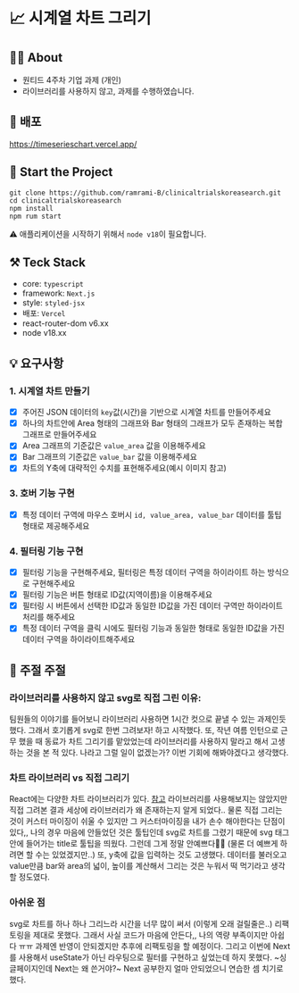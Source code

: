 # 📈 시계열 차트 그리기

## 👏🏻 About
- 원티드 4주차 기업 과제 (개인)
- 라이브러리를 사용하지 않고, 과제를 수행하였습니다.

## 🔗 배포
https://timeserieschart.vercel.app/

## 🛫 Start the Project
```
git clone https://github.com/ramrami-B/clinicaltrialskoreasearch.git
cd clinicaltrialskoreasearch
npm install
npm rum start
```

⚠️ 애플리케이션을 시작하기 위해서 `node v18`이 필요합니다.

## ⚒️ Teck Stack
- core: `typescript`
- framework: `Next.js`
- style: `styled-jsx`
- 배포: `Vercel`
- react-router-dom v6.xx
- node v18.xx

## 💡 요구사항
### 1. 시계열 차트 만들기
- [x] 주어진 JSON 데이터의 `key`값(시간)을 기반으로 시계열 차트를 만들어주세요
- [x] 하나의 차트안에 Area 형태의 그래프와 Bar 형태의 그래프가 모두 존재하는 복합 그래프로 만들어주세요
- [x] Area 그래프의 기준값은 `value_area` 값을 이용해주세요
- [x] Bar 그래프의 기준값은 `value_bar` 값을 이용해주세요
- [x] 차트의 Y축에 대략적인 수치를 표현해주세요(예시 이미지 참고)

### 3. 호버 기능 구현
- [x] 특정 데이터 구역에 마우스 호버시 `id, value_area, value_bar` 데이터를 툴팁 형태로 제공해주세요

### 4. 필터링 기능 구현
- [x] 필터링 기능을 구현해주세요, 필터링은 특정 데이터 구역을 하이라이트 하는 방식으로 구현해주세요
- [x] 필터링 기능은 버튼 형태로 ID값(지역이름)을 이용해주세요
- [x] 필터링 시 버튼에서 선택한 ID값과 동일한 ID값을 가진 데이터 구역만 하이라이트 처리를 해주세요
- [x] 특정 데이터 구역을 클릭 시에도 필터링 기능과 동일한 형태로 동일한 ID값을 가진 데이터 구역을 하이라이트해주세요

## 💭 주절 주절
### 라이브러리를 사용하지 않고 svg로 직접 그린 이유:
  팀원들의 이야기를 들어보니 라이브러리 사용하면 1시간 컷으로 끝낼 수 있는 과제인듯 했다. 그래서 호기롭게 svg로 한번 그려보자! 하고 시작했다.
  또, 작년 여름 인턴으로 근무 했을 때 동료가 차트 그리기를 맡았었는데 라이브러리를 사용하지 말라고 해서 고생하는 것을 본 적 있다.
  나라고 그럴 일이 없겠는가? 이번 기회에 해봐야겠다고 생각했다.

### 차트 라이브러리 vs 직접 그리기
  React에는 다양한 차트 라이브러리가 있다. [참고](https://velog.io/@fgh1937/Jong-JavaScript-Best-Chart-Libraries#6-d3js)
  라이브러리를 사용해보지는 않았지만 직접 그려본 결과 세상에 라이브러리가 왜 존재하는지 알게 되었다..
  물론 직접 그리는 것이 커스터 마이징이 쉬울 수 있지만 그 커스터마이징을 내가 손수 해야한다는 단점이 있다,,
  나의 경우 마음에 안들었던 것은 툴팁인데 svg로 차트를 그렸기 때문에 svg 태그 안에 들어가는 title로 툴팁을 띄웠다. 그런데 그게 정말 안예쁘다😮‍💨
  (물론 더 예쁘게 하려면 할 수는 있었겠지만..)
  또, y축에 값을 입력하는 것도 고생했다. 데이터를 불러오고 value만큼 bar와 area의 넓이, 높이를 계산해서 그리는 것은 누워서 떡 먹기라고 생각할 정도였다.

### 아쉬운 점
  svg로 차트를 하나 하나 그리느라 시간을 너무 많이 써서 (이렇게 오래 걸릴줄은..) 리팩토링을 제대로 못했다. 그래서 사실 코드가 마음에 안든다,,
  나의 역량 부족이지만 아쉽다 ㅠㅠ 과제엔 반영이 안되겠지만 추후에 리팩토링을 할 예정이다.
  그리고 이번에 Next를 사용해서 useState가 아닌 라우팅으로 필터를 구현하고 싶었는데 하지 못했다. ~싱글페이지인데 Next는 왜 쓴거야?~ Next 공부한지 얼마 안되었으니 연습한 셈 치기로 했다.
